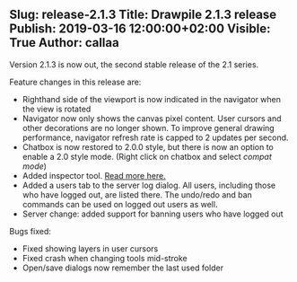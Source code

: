 Slug: release-2.1.3
Title: Drawpile 2.1.3 release
Publish: 2019-03-16 12:00:00+02:00
Visible: True
Author: callaa
---

Version 2.1.3 is now out, the second stable release of the 2.1 series.

Feature changes in this release are:

 * Righthand side of the viewport is now indicated in the navigator when the view is rotated
 * Navigator now only shows the canvas pixel content. User cursors and other decorations are no longer shown. To improve general drawing performance, navigator refresh rate is capped to 2 updates per second.
 * Chatbox is now restored to 2.0.0 style, but there is now an option to enable a 2.0 style mode. (Right click on chatbox and select *compat mode*)
 * Added inspector tool. [Read more here.](https://drawpile-dev-diary.tumblr.com/post/183452691227/canvas-inspector-tool)
 * Added a users tab to the server log dialog. All users, including those who have logged out, are listed there. The undo/redo and ban commands can be used on logged out users as well.
 * Server change: added support for banning users who have logged out

Bugs fixed:

 * Fixed showing layers in user cursors
 * Fixed crash when changing tools mid-stroke
 * Open/save dialogs now remember the last used folder

